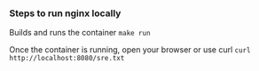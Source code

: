 ### Steps to run nginx locally
Builds and runs the container
`make run`     

Once the container is running, open your browser or use curl
`curl http://localhost:8080/sre.txt`